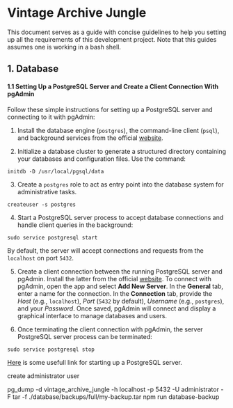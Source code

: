 # Vintage Archive Jungle

This document serves as a guide with concise guidelines to help you setting up all the requirements of this development project. Note that this guides assumes one is working in a bash shell.

## 1. Database

#### 1.1 Setting Up a PostgreSQL Server and Create a Client Connection With pgAdmin

Follow these simple instructions for setting up a PostgreSQL server and connecting to it with pgAdmin:

1. Install the database engine (`postgres`), the command-line client (`psql`), and background services from the official [website](https://www.postgresql.org/).

2. Initialize a database cluster to generate a structured directory containing your databases and configuration files. Use the command:

```shell
initdb -D /usr/local/pgsql/data
```

3. Create a `postgres` role to act as entry point into the database system for administrative tasks.

```shell
createuser -s postgres
```

4. Start a PostgreSQL server process to accept database connections and handle client queries in the background:

```shell
sudo service postgresql start
```

By default, the server will accept connections and requests from the `localhost` on port `5432`.

5. Create a client connection between the running PostgreSQL server and pgAdmin. Install the latter from the official [website](https://www.pgadmin.org/). To connect with pgAdmin, open the app and select **Add New Server**. In the **General** tab, enter a name for the connection. In the **Connection** tab, provide the _Host_ (e.g., `localhost`), _Port_ (`5432` by default), _Username_ (e.g., `postgres`), and your _Password_. Once saved, pgAdmin will connect and display a graphical interface to manage databases and users.

6. Once terminating the client connection with pgAdmin, the server PostgreSQL server process can be terminated:

```shell
sudo service postgresql stop
```

[Here](https://tableplus.com/blog/2018/10/how-to-start-stop-restart-postgresql-server.html) is some usefull link for starting up a PostgreSQL server.

create administrator user

pg_dump -d vintage_archive_jungle -h localhost -p 5432 -U administrator -F tar -f ./database/backups/full/my-backup.tar
npm run database-backup
